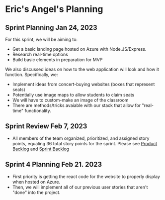 # Eric's Angel's Planning
## Sprint Planning Jan 24, 2023

For this sprint, we will be aiming to:
- Get a basic landing page hosted on Azure with Node.JS/Express.
- Research real-time options
- Build basic elements in preparation for MVP

We also discussed ideas on how to the web application will look
and how it function. Specifically, we:
- Implement ideas from concert-buying websites (boxes that represent seats)
- Potentially use image maps to allow students to claim seats
- We will have to custom-make an image of the classroom
- There are methods/tricks avaiable with our stack that allow for "real-time"
functionality.

## Sprint Review Feb 7, 2023
- All members of the team organized, prioritized, and assigned
story points, equaling 36 total story points for the sprint. Please see
[Product Backlog](https://github.com/UltimateSeatSelectorInc/UltimateSeatSelector/blob/0763338a0fba9ec53585e159a14902b029b7ec28/DOCS/PRODUCT-BACKLOG.md) 
and [Sprint Backlog](https://github.com/UltimateSeatSelectorInc/UltimateSeatSelector/blob/0763338a0fba9ec53585e159a14902b029b7ec28/DOCS/SPRINT-BACKLOG.md)

## Sprint 4 Planning Feb 21. 2023
- First priority is getting the react code for the website to properly display when hosted on Azure. 
- Then, we will implement all of our previous user stories that aren't "done" into the project.